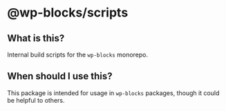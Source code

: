 # @wp-blocks/scripts

## What is this?

Internal build scripts for the `wp-blocks` monorepo.

## When should I use this?

This package is intended for usage in `wp-blocks` packages, though it could be helpful to others.
